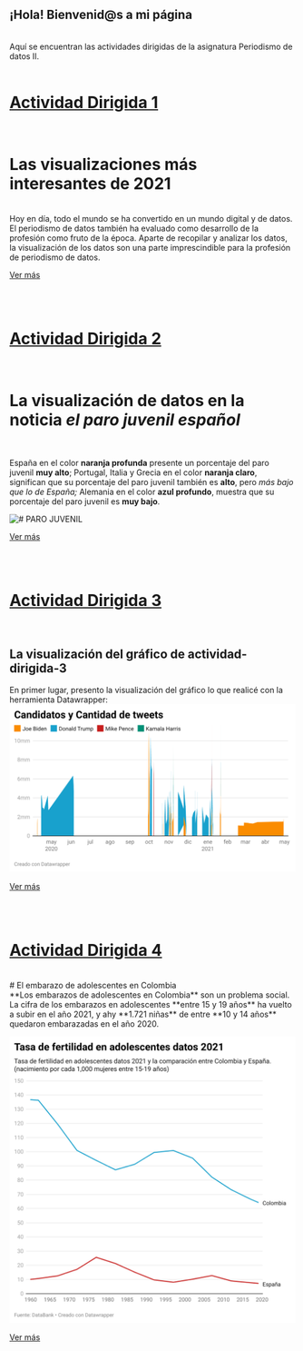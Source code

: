 ## ¡Hola! Bienvenid@s a mi página
<br>
Aquí se encuentran las actividades dirigidas de la asignatura Periodismo de datos II.

<br>
<br>

# [Actividad Dirigida 1](actividad-dirigida-1.md)

<br>

# Las visualizaciones más interesantes de 2021 
<br>
Hoy en día, todo el mundo se ha convertido en un mundo digital y de datos. El periodismo de datos también ha evaluado como desarrollo de la profesión como fruto de la época. 
Aparte de recopilar y analizar los datos, la visualización de los datos son una parte imprescindible para la profesión de periodismo de datos. 

[Ver más](actividad-dirigida-1.md)


<br>
<br>

# [Actividad Dirigida 2](actividad-dirigida-2.md)


<br>

# La visualización de datos en la noticia *el paro juvenil español*

<br>

España en el color **naranja profunda** presente un porcentaje del paro juvenil **muy alto**; Portugal, Italia y Grecia en el color **naranja claro**, significan que su porcentaje del paro juvenil también es **alto**, pero *más bajo que lo de España;* Alemania en el color **azul profundo**, muestra que su porcentaje del paro juvenil es **muy bajo**.


![# PARO JUVENIL](https://phantom-elmundo.unidadeditorial.es/2696f6eefa4792f62ed2b6a4d823bafa/f/jpg/assets/multimedia/imagenes/2021/11/10/16365199153485.jpg)

[Ver más](actividad-dirigida-2.md)


<br>
<br>

# [Actividad Dirigida 3](actividad-dirigida-3.md)
<br>

## La visualización del gráfico de actividad-dirigida-3

En primer lugar, presento la visualización del gráfico lo que realicé con la herramienta Datawrapper:
![imagenes](imagenes/candidatos-cantidad-tweets.png)

[Ver más](actividad-dirigida-3.md)

<br>
<br>

# [Actividad Dirigida 4](actividad-dirigida-4/actividad-dirigida-4.md)
<br>
# El embarazo de adolescentes en Colombia 
<br>
**Los embarazos de adolescentes en Colombia** son un problema social. La cifra de los embarazos en adolescentes **entre 15 y 19 años** ha vuelto a subir en el año 2021, y ahy **1.721 niñas** de entre **10 y 14 años** quedaron embarazadas en el año 2020.


![tasa-de-fertilidad ](actividad-dirigida-4/imagenes-de-ad-4/tasa-de-fertilidad.png)

[Ver más](actividad-dirigida-4/actividad-dirigida-4.md)
